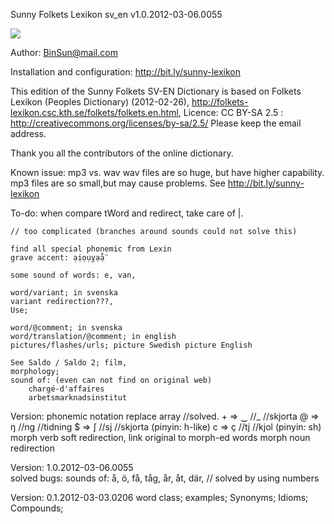 ﻿Sunny Folkets Lexikon sv_en v1.0.2012-03-06.0055


![](http://i.minus.com/iW4GRHsHzuBsK.png)

Author: BinSun@mail.com

Installation and configuration:
http://bit.ly/sunny-lexikon

This edition of the Sunny Folkets SV-EN Dictionary
is based on Folkets Lexikon (Peoples Dictionary) (2012-02-26),
http://folkets-lexikon.csc.kth.se/folkets/folkets.en.html,
Licence: CC BY-SA 2.5 : 
http://creativecommons.org/licenses/by-sa/2.5/
Please keep the email address.

Thank you all the contributors of the online dictionary.


Known issue:
	mp3 vs. wav
	wav files are so huge, but have higher capability.
	mp3 files are so small,but may  cause  problems.
	See http://bit.ly/sunny-lexikon

To-do: 
	when compare tWord and redirect, take care of |.

	// too complicated (branches around sounds could not solve this)

	find all special phonemic from Lexin
	grave accent: ạịọụỵạ̊ạ̈

	some sound of words: e, van,

	word/variant; in svenska
	variant redirection???, 
	Use;

	word/@comment; in svenska
	word/translation/@comment; in english
	pictures/flashes/urls; picture Swedish picture English
	
	See Saldo / Saldo 2; film,
	morphology;
	sound of: (even can not find on original web) 
		chargé-d'affaires
		arbetsmarknadsinstitut
	
Version:
	phonemic notation replace array //solved.
		+ => ‿ //_  //skjorta
		@ => ŋ //ng //tidning
		$ => ʃ //sj //skjorta (pinyin: h-like)
		c => ç //tj //kjol (pinyin: sh)
	morph verb soft redirection, link original to morph-ed words
	morph noun redirection
	
Version: 1.0.2012-03-06.0055	
	solved bugs: sounds of: å, ö, få, tåg, år, åt, där,  // solved by using numbers

Version: 0.1.2012-03-03.0206
	word class;
	examples;
	Synonyms;
	Idioms;
	Compounds;

